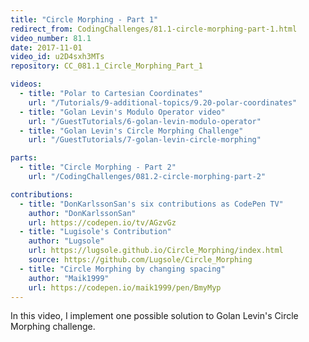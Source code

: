 ```yaml
---
title: "Circle Morphing - Part 1"
redirect_from: CodingChallenges/81.1-circle-morphing-part-1.html
video_number: 81.1
date: 2017-11-01
video_id: u2D4sxh3MTs
repository: CC_081.1_Circle_Morphing_Part_1

videos:
  - title: "Polar to Cartesian Coordinates"
    url: "/Tutorials/9-additional-topics/9.20-polar-coordinates"
  - title: "Golan Levin's Modulo Operator video"
    url: "/GuestTutorials/6-golan-levin-modulo-operator"
  - title: "Golan Levin's Circle Morphing Challenge"
    url: "/GuestTutorials/7-golan-levin-circle-morphing"

parts:
  - title: "Circle Morphing - Part 2"
    url: "/CodingChallenges/081.2-circle-morphing-part-2"

contributions:
  - title: "DonKarlssonSan's six contributions as CodePen TV"
    author: "DonKarlssonSan"
    url: https://codepen.io/tv/AGzvGz
  - title: "Lugisole's Contribution"
    author: "Lugsole"
    url: https://lugsole.github.io/Circle_Morphing/index.html
    source: https://github.com/Lugsole/Circle_Morphing
  - title: "Circle Morphing by changing spacing"
    author: "Maik1999"
    url: https://codepen.io/maik1999/pen/BmyMyp
---
```


In this video, I implement one possible solution to Golan Levin's Circle Morphing challenge.
